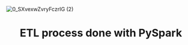 ![0_SXvexwZvryFczrIG (2)](https://user-images.githubusercontent.com/51414398/110016945-699a6780-7d04-11eb-991d-44b34f613819.png)

<h1 align="center"> ETL process done with PySpark </h1>


